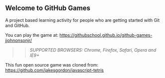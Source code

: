 ## Welcome to GitHub Games

A project based learning activity for people who are getting started with Git and GitHub.

You can play the game at: https://githubschool.github.io/github-games-jjohnonsonjr/

>> _*SUPPORTED BROWSERS*: Chrome, Firefox, Safari, Opera and IE9+_

This fun open source game was cloned from: https://github.com/jakesgordon/javascript-tetris
